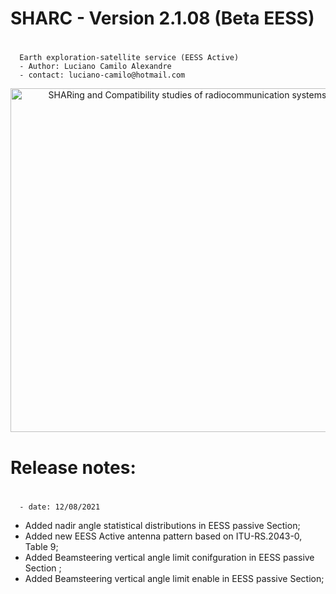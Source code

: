 # SHARC - Version 2.1.08 (Beta EESS)
#
      Earth exploration-satellite service (EESS Active)
	  - Author: Luciano Camilo Alexandre
	  - contact: luciano-camilo@hotmail.com

<p align="center">
  <img src="https://github.com/SIMULATOR-WG/SHARC/blob/dev_eess_active/sharc/img/sharc-logo.png?raw=true" width="550" title="SHARing and Compatibility studies of radiocommunication systems">
</p>

# Release notes:

#
	  - date: 12/08/2021
 - Added nadir angle statistical distributions in EESS passive Section;
 - Added new EESS Active antenna pattern based on ITU-RS.2043-0, Table 9;
 - Added Beamsteering vertical angle limit conifguration in EESS passive Section ;
 - Added Beamsteering vertical angle limit enable in EESS passive Section;
#
